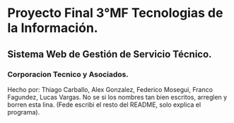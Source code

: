 # Proyecto Final 3°MF Tecnologias de la Información.
## Sistema Web de Gestión de Servicio Técnico.
### Corporacion Tecnico y Asociados.
Hecho por: Thiago Carballo, Alex Gonzalez, Federico Mosegui, Franco Fagundez, Lucas Vargas.
No se si los nombres tan bien escritos, arreglen y borren esta lina.
(Fede escribi el resto del README, solo explica el programa).